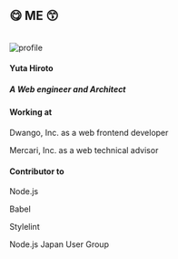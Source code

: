 <!-- background: profile -->

## 😋 ME 😙

<br />

<div class="profile">
  <div class="profile-left">
    <img src="../../../common/images/profile.jpg" alt="profile" class="profile-avatar">
    <h4 class="profile-name">Yuta Hiroto</h4>
    <div class="sns-list">
      <a href="https://hiroppy.me" target="_blank">
        <i class="fas fa-home"></i>
      </a>
      <a href="https://twitter.com/about_hiroppy" target="_blank">
        <i class="fab fa-twitter"></i>
      </a>
      <a href="https://github.com/hiroppy" target="_blank">
        <i class="fab fa-github"></i>
      </a>
      <a href="https://www.facebook.com/abouthiroppy" target="_blank">
        <i class="fab fa-facebook"></i>
      </a>
    </div>
  </div>
  <div class="profile-right">
    <h5>
      <i class="fab fa-js"></i>
      A Web engineer and Architect
    </h5>
    <h4>Working at</h4>
    <p>Dwango, Inc. as a web frontend developer</p>
    <p>Mercari, Inc. as a web technical advisor</p>
    <h4>Contributor to</h4>
    <p>Node.js</p>
    <p>Babel</p>
    <p>Stylelint</p>
    <p>Node.js Japan User Group</p>
  </div>
</div>

<!-- note
Mercari: 2018/09 -
BizReach: 2018/06 -
Dwango: 2015/04 - 2017/05
Mercari: 2017/06 - 2017/12/15
Dwango: 2017/12/16 -
-->
